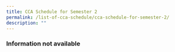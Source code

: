 ```yaml
---
title: CCA Schedule for Semester 2
permalink: /list-of-cca-schedule/cca-schedule-for-semester-2/
description: ""
---
```

### **Information not available**